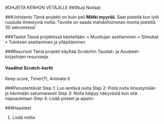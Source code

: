 #OHJEITA KERHON VETÄJILLE
##(Nuiji Noitaa)

###Johdanto
Tämä projekti on kuin peli __Mätki myyrää__. Saat pisteitä kun lyöt ruudulla ilmestyviä noitia. Tavoite on saada mahdollisimman monta pistettä 30 sekunnissa!

###Taidot
Tässä projektissä käsitellään:
• Muuttujan asettaminen
• Silmukat
• Tuloksen asettaminen ja ylläpitäminen

###Resurssit
Tämä projekti käyttää Scratchin Taustat- ja Asusteet-kirjastojen resursseja.

#### Vaaditut Scratch-kortit
Keep score, Timer(?), Animate it

###Perustehtävät
Step 1: Luo lentävä noita
Step 2: Pistä noita ilmestymään ja hävimään satunnaisesti
Step 3: Noita häipyy näkyvästä kun sitä napsautetaan
Step 4: Lisää pisteet ja ajastin

###Haasteet
1. Lisää noitia
